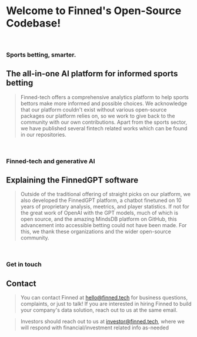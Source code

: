 # Welcome to Finned's Open-Source Codebase!

<br>

### Sports betting, smarter.
## The all-in-one AI platform for informed sports betting
> Finned-tech offers a comprehensive analytics platform to help sports bettors make more informed and possible choices. We acknowledge that our platform couldn't exist without various open-source packages our platform relies on, so we work to give back to the community with our own contributions. Apart from the sports sector, we have published several fintech related works which can be found in our repositories.

<br>

### Finned-tech and generative AI
## Explaining the FinnedGPT software
> Outside of the traditional offering of straight picks on our platform, we also developed the FinnedGPT platform, a chatbot finetuned on 10 years of proprietary analysis, meetrics, and player statistics. If not for the great work of OpenAI with the GPT models, much of which is open source, and the amazing MindsDB platform on GitHub, this advancement into accessible betting could not have been made. For this, we thank these organizations and the wider open-source community.

<br>

### Get in touch
## Contact
> You can contact Finned at <a href="mailto:hello@finned.tech">hello@finned.tech</a> for business questions, complaints, or just to talk! If you are interested in hiring Finned to build your company's data solution, reach out to us at the same email.

> Investors should reach out to us at <a href="mailto:investor@finned.tech">investor@finned.tech</a>, where we will respond with financial/investment related info as-needed

